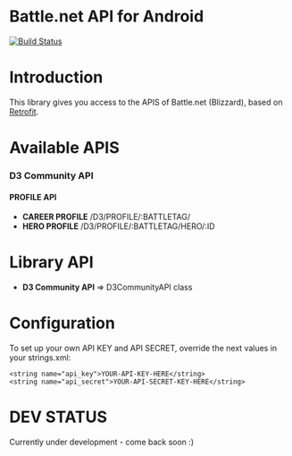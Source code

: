 # Battle.net API for Android
[![Build Status](https://travis-ci.org/galex/battlenet-api.svg?branch=master)](https://travis-ci.org/galex/battlenet-api)
# Introduction

This library gives you access to the APIS of Battle.net (Blizzard), based on [Retrofit](http://square.github.io/retrofit/).

# Available APIS

### D3 Community API 

#### PROFILE API

- **CAREER PROFILE** /D3/PROFILE/:BATTLETAG/
- **HERO PROFILE** /D3/PROFILE/:BATTLETAG/HERO/:ID

# Library API

* **D3 Community API** => D3CommunityAPI class

# Configuration

To set up your own API KEY and API SECRET, override the next values in your strings.xml:

~~~~
<string name="api_key">YOUR-API-KEY-HERE</string>
<string name="api_secret">YOUR-API-SECRET-KEY-HERE</string>
~~~~

# DEV STATUS

Currently under development - come back soon :)
